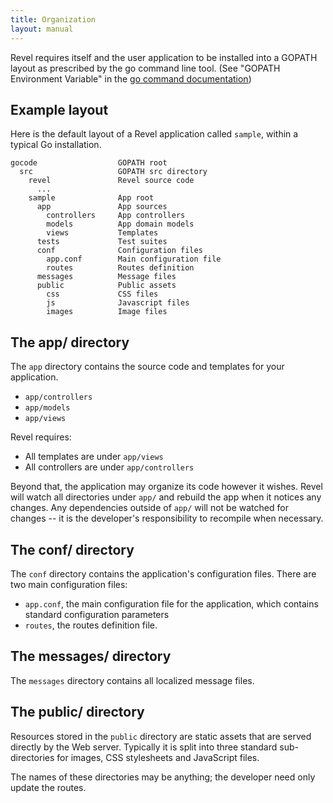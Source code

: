 ```yaml
---
title: Organization
layout: manual
---
```



Revel requires itself and the user application to be installed into a GOPATH layout as prescribed by the go command line tool.  (See "GOPATH Environment Variable" in the [go command documentation](http://golang.org/cmd/go/))

## Example layout

Here is the default layout of a Revel application called `sample`, within a
typical Go installation.

	gocode                  GOPATH root
	  src                   GOPATH src directory
	    revel               Revel source code
	      ...
	    sample              App root
	      app               App sources
	        controllers     App controllers
	        models          App domain models
	        views           Templates
	      tests             Test suites
	      conf              Configuration files
	        app.conf        Main configuration file
	        routes          Routes definition
	      messages          Message files
	      public            Public assets
	        css             CSS files
	        js              Javascript files
	        images          Image files


## The app/ directory

The `app` directory contains the source code and templates for your application.
- `app/controllers`
- `app/models`
- `app/views`

Revel requires:
- All templates are under `app/views`
- All controllers are under `app/controllers`

Beyond that, the application may organize its code however it wishes.  Revel
will watch all directories under `app/` and rebuild the app when it
notices any changes.  Any dependencies outside of `app/` will not be watched for
changes -- it is the developer's responsibility to recompile when necessary.

## The conf/ directory

The `conf` directory contains the application's configuration files. There are
two main configuration files:

- `app.conf`, the main configuration file for the application, which contains
  standard configuration parameters
- `routes`, the routes definition file.

## The messages/ directory

The `messages` directory contains all localized message files.

## The public/ directory

Resources stored in the `public` directory are static assets that are served
directly by the Web server.  Typically it is split into three standard
sub-directories for images, CSS stylesheets and JavaScript files.

The names of these directories may be anything; the developer need only update
the routes.
